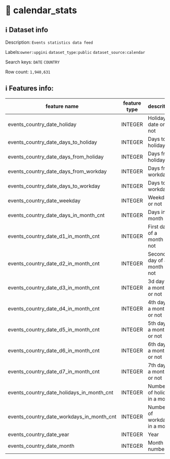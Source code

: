 # 📖 calendar_stats 
## ℹ️ Dataset info 
Description: `Events statistics data feed` 

Labels:`owner:upgini`   `dataset_type:public`   `dataset_source:calendar`   

Search keys: `DATE` `COUNTRY` 

Row count: `1,940,631` 

## ℹ️ Features info:
|feature name|feature type|descrition|
|---|---|---|
|events_country_date_holiday|INTEGER|Holiday date or not|
|events_country_date_days_to_holiday|INTEGER|Days to holiday|
|events_country_date_days_from_holiday|INTEGER|Days from holiday|
|events_country_date_days_from_workday|INTEGER|Days from workday|
|events_country_date_days_to_workday|INTEGER|Days to workday|
|events_country_date_weekday|INTEGER|Weekday or not|
|events_country_date_days_in_month_cnt|INTEGER|Days in month|
|events_country_date_d1_in_month_cnt|INTEGER|First day of a month or not|
|events_country_date_d2_in_month_cnt|INTEGER|Second day of a month or not|
|events_country_date_d3_in_month_cnt|INTEGER|3d day of a month or not|
|events_country_date_d4_in_month_cnt|INTEGER|4th day of a month or not|
|events_country_date_d5_in_month_cnt|INTEGER|5th day of a month or not|
|events_country_date_d6_in_month_cnt|INTEGER|6th day of a month or not|
|events_country_date_d7_in_month_cnt|INTEGER|7th day of a month or not|
|events_country_date_holidays_in_month_cnt|INTEGER|Number of holiday in a month|
|events_country_date_workdays_in_month_cnt|INTEGER|Number of workdays in a month|
|events_country_date_year|INTEGER|Year|
|events_country_date_month|INTEGER|Month number|
